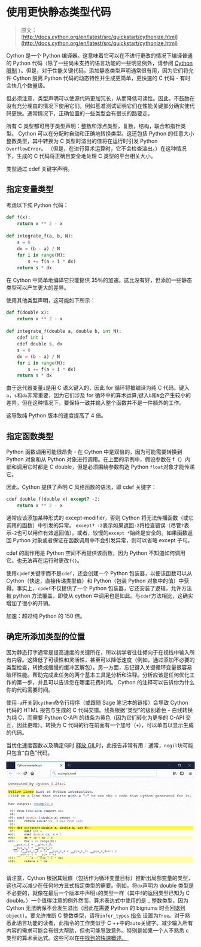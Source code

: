 # 使用更快静态类型代码

> 原文： [http://docs.cython.org/en/latest/src/quickstart/cythonize.html](http://docs.cython.org/en/latest/src/quickstart/cythonize.html)

Cython 是一个 Python 编译器。这意味着它可以在不进行更改的情况下编译普通的 Python 代码（除了一些尚未支持的语言功能的一些明显例外，请参阅 [Cython 限制](../userguide/limitations.html#cython-limitations) ）。但是，对于性能关键代码，添加静态类型声明通常很有用，因为它们将允许 Cython 脱离 Python 代码的动态特性并生成更简单，更快速的 C 代码 - 有时会快几个数量级。

但必须注意，类型声明可以使源代码更加冗长，从而降低可读性。因此，不鼓励在没有充分理由的情况下使用它们，例如基准测试证明它们在性能关键部分确实使代码更快。通常情况下，正确位置的一些类型会有很长的路要走。

所有 C 类型都可用于类型声明：整数和浮点类型，复数，结构，联合和指针类型。 Cython 可以在分配时自动和正确地转换类型。这还包括 Python 的任意大小整数类型，其中转换为 C 类型时溢出的值将在运行时引发 Python `OverflowError`。 （但是，在进行算术运算时，它不会检查溢出。）在这种情况下，生成的 C 代码将正确且安全地处理 C 类型的平台相关大小。

类型通过 cdef 关键字声明。

## 指定变量类型

考虑以下纯 Python 代码：

```py
def f(x):
    return x ** 2 - x

def integrate_f(a, b, N):
    s = 0
    dx = (b - a) / N
    for i in range(N):
        s += f(a + i * dx)
    return s * dx

```

在 Cython 中简单地编译它只能提供 35％的加速。这比没有好，但添加一些静态类型可以产生更大的差异。

使用其他类型声明，这可能如下所示：

```py
def f(double x):
    return x ** 2 - x

def integrate_f(double a, double b, int N):
    cdef int i
    cdef double s, dx
    s = 0
    dx = (b - a) / N
    for i in range(N):
        s += f(a + i * dx)
    return s * dx

```

由于迭代器变量`i`是用 C 语义键入的，因此 for 循环将被编译为纯 C 代码。键入`a`，`s`和`dx`非常重要，因为它们涉及 for 循环中的算术运算;键入`b`和`N`会产生较小的差异，但在这种情况下，要保持一致并输入整个函数并不是一件额外的工作。

这导致纯 Python 版本的速度提高了 4 倍。

## 指定函数类型

Python 函数调用可能很昂贵 - 在 Cython 中是双倍的，因为可能需要转换到 Python 对象和从 Python 对象进行调用。在上面的示例中，假设参数在 f（）内部和调用它时都是 C double，但是必须围绕参数构造 Python `float`对象才能传递它。

因此，Cython 提供了声明 C 风格函数的语法，即 cdef 关键字：

```py
cdef double f(double x) except? -2:
    return x ** 2 - x

```

通常应该添加某种形式的 except-modifier，否则 Cython 将无法传播函数（或它调用的函数）中引发的异常。 `except? -2`表示如果返回`-2`将检查错误（尽管`?`表示`-2`也可以用作有效返回值）。或者，较慢的`except *`始终是安全的。如果函数返回 Python 对象或者保证在函数调用中不会引发异常，则可以省略 except 子句。

cdef 的副作用是 Python 空间不再提供该函数，因为 Python 不知道如何调用它。也无法再在运行时更改`f()`。

使用`cpdef`关键字而不是`cdef`，还会创建一个 Python 包装器，以便该函数可以从 Cython（快速，直接传递类型值）和 Python（包装 Python 对象中的值）中获得。事实上，`cpdef`不仅提供了一个 Python 包装器，它还安装了逻辑，允许方法被 python 方法覆盖，即使从 cython 中调用也是如此。与`cdef`方法相比，这确实增加了很小的开销。

加速：超过纯 Python 的 150 倍。

## 确定所添加类型的位置

因为静态打字通常是提高速度的关键所在，所以初学者往往倾向于在视线中输入所有内容。这降低了可读性和灵活性，甚至可以降低速度（例如，通过添加不必要的类型检查，转换或缓慢的缓冲区解包）。另一方面，忘记键入关键循环变量很容易破坏性能。帮助完成此任务的两个基本工具是分析和注释。分析应该是任何优化工作的第一步，并且可以告诉您在哪里花费时间。 Cython 的注释可以告诉你为什么你的代码需要时间。

使用`-a`开关到`cython`命令行程序（或跟随 Sage 笔记本的链接）会导致 Cython 代码的 HTML 报告与生成的 C 代码交错。线条根据“类型”的级别着色 - 白线转换为纯 C，而需要 Python C-API 的线条为黄色（因为它们转化为更多的 C-API 交互，因此更暗）。转换为 C 代码的行在前面有一个加号（`+`），可以单击以显示生成的代码。

当优化速度函数以及确定何时 [释放 GIL](../userguide/external_C_code.html#nogil)时，此报告非常有用：通常，`nogil`块可能只包含“白色”代码。

![../../_images/htmlreport.png](img/fc1e721781844a0e6d9b190578eb09fc.jpg)

请注意，Cython 根据其赋值（包括作为循环变量目标）推断出局部变量的类型，这也可以减少在任何地方显式指定类型的需要。例如，将`dx`声明为 double 类型是不必要的，就像在最后一个版本中声明`s`的类型一样（其中`f`的返回类型已知为 C double。）一个值得注意的例外然而，算术表达式中使用的是 _ 整数类型，因为 Cython 无法确保不会发生溢出（因此在需要 Python 的 bignums 时会回退到`object`）。要允许推断 C 整数类型，请将`infer_types` [指令](../userguide/source_files_and_compilation.html#compiler-directives) 设置为`True`。对于熟悉此语言功能的读者，此指令的工作类似于 C ++中的`auto`关键字。减少输入所有内容的需求可能会有很大帮助，但也可能导致意外。特别是如果一个人不熟悉 c 类型的算术表达式。这些可以在[中找到](https://www.eskimo.com/~scs/cclass/int/sx4cb.html)[的快速概述。](https://www.eskimo.com/~scs/cclass/int/sx4cb.html)_
